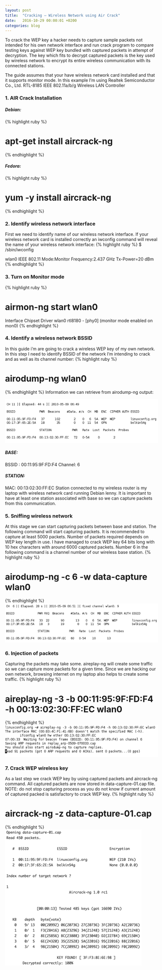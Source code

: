 ```yaml
---
layout: post
title:  "Cracking – Wireless Network using Air Crack"
date:   2016-10-29 00:00:01 +0200
categories: blog
---
```

To crack the WEP key a hacker needs to capture sample packets not intended for his own network interface and run crack program to compare testing keys against WEP key bundled with captured packets in attempt of decryption. The key which fits to decrypt captured packets is the key used by wireless network to encrypt its entire wireless communication with its connected stations.

The guide assumes that your have wireless network card installed and that it supports monitor mode. In this example I’m using Realtek Semiconductor Co., Ltd. RTL-8185 IEEE 802.11a/b/g Wireless LAN Controller

### **1. AIR Crack Installation**

##### **Debian:**
{% highlight ruby %}
# apt-get install aircrack-ng
{% endhighlight %}
##### **Fedora:**
{% highlight ruby %}
# yum -y install aircrack-ng
{% endhighlight %}

### **2. Identify wireless network interface**
First we need to identify name of our wireless network interface. If your wireless network card is installed correctly an iwconfig command will reveal the name of your wireless network interface:
{% highlight ruby %}
$ /sbin/iwconfig

wlan0     IEEE 802.11  Mode:Monitor  Frequency:2.437 GHz  Tx-Power=20 dBm
{% endhighlight %}

### **3. Turn on Monitor mode**
{% highlight ruby %}
# airmon-ng start wlan0

Interface       Chipset         Driver
wlan0                   rtl8180 - [phy0]
      (monitor mode enabled on mon0)
{% endhighlight %}

### **4. Identify a wireless network BSSID**
In this guide i’m are going to crack a wireless WEP key of my own network. In this step I need to identify BSSID of the network I’m intending to crack and as well as its channel number:
{% highlight ruby %}
# airodump-ng wlan0
{% endhighlight %}
Information we can retrieve from airodump-ng output:

![](/img/blog/cracking-wireless-network-using-air-crack/identify-wireless-network-BSSID.png)

##### **BASE:**
BSSID : 00:11:95:9F:FD:F4
Channel: 6
##### **STATION:**
MAC: 00:13:02:30:FF:EC
Station connected to my wireless router is my laptop with wireless network card running Debian lenny. It is important to have at least one station associated with base so we can capture packets from this communication.

### **5. Sniffing wireless network**
At this stage we can start capturing packets between base and station. The following command will start capturing packets. It is recommended to capture at least 5000 packets. Number of packets required depends on WEP key length in use. I have managed to crack WEP key 64 bits long with 10 hex characters with around 6000 captured packets. Number 6 in the following command is a channel number of our wireless base station.
{% highlight ruby %}
# airodump-ng -c 6 -w data-capture wlan0
{% endhighlight %}
![](/img/blog/cracking-wireless-network-using-air-crack/sniffing-wireless-network.png)

### **6. Injection of packets**
Capturing the packets may take some. aireplay-ng will create some traffic so we can capture more packets for a given time. Since we are hacking our own network, browsing internet on my laptop also helps to create some traffic.
{% highlight ruby %}
# aireplay-ng -3 -b 00:11:95:9F:FD:F4 -h 00:13:02:30:FF:EC wlan0
{% endhighlight %}
![](/img/blog/cracking-wireless-network-using-air-crack/injection-of-packets.png)

### **7. Crack WEP wireless key**
As a last step we crack WEP key by using captured packets and aircrack-ng command. All captured packets are now stored in data-capture-01.cap file.
NOTE: do not stop capturing process as you do not know if current amount of captured packed is satisfactory to crack WEP key.
{% highlight ruby %}
# aircrack-ng -z data-capture-01.cap
{% endhighlight %}
![](/img/blog/cracking-wireless-network-using-air-crack/crack-wep-wireless-key.png)
